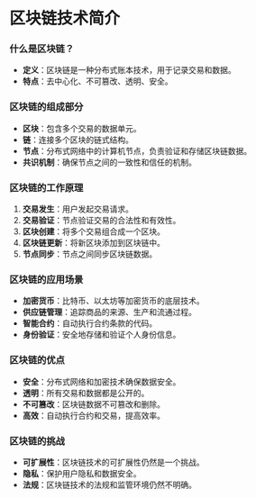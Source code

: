 **区块链技术简介**
=====================

### 什么是区块链？

* **定义**：区块链是一种分布式账本技术，用于记录交易和数据。
* **特点**：去中心化、不可篡改、透明、安全。

### 区块链的组成部分

* **区块**：包含多个交易的数据单元。
* **链**：连接多个区块的链式结构。
* **节点**：分布式网络中的计算机节点，负责验证和存储区块链数据。
* **共识机制**：确保节点之间的一致性和信任的机制。

### 区块链的工作原理

1. **交易发生**：用户发起交易请求。
2. **交易验证**：节点验证交易的合法性和有效性。
3. **区块创建**：将多个交易组合成一个区块。
4. **区块链更新**：将新区块添加到区块链中。
5. **节点同步**：节点之间同步区块链数据。

### 区块链的应用场景

* **加密货币**：比特币、以太坊等加密货币的底层技术。
* **供应链管理**：追踪商品的来源、生产和流通过程。
* **智能合约**：自动执行合约条款的代码。
* **身份验证**：安全地存储和验证个人身份信息。

### 区块链的优点

* **安全**：分布式网络和加密技术确保数据安全。
* **透明**：所有交易和数据都是公开的。
* **不可篡改**：区块链数据不可篡改和删除。
* **高效**：自动执行合约和交易，提高效率。

### 区块链的挑战

* **可扩展性**：区块链技术的可扩展性仍然是一个挑战。
* **隐私**：保护用户隐私和数据安全。
* **法规**：区块链技术的法规和监管环境仍然不明确。
